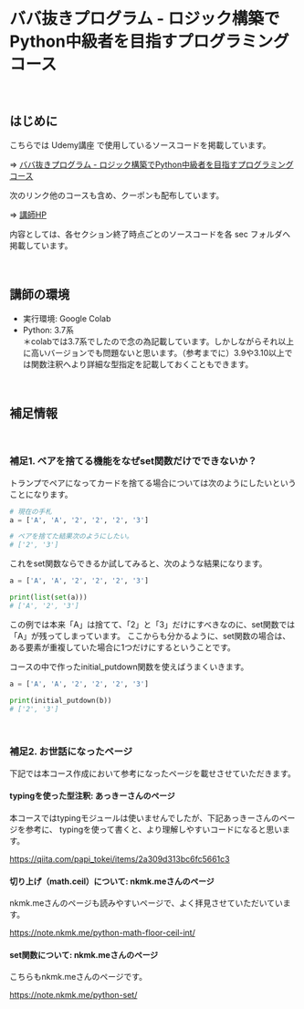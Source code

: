 # ババ抜きプログラム - ロジック構築でPython中級者を目指すプログラミングコース

<br />

## はじめに

こちらでは Udemy講座 で使用しているソースコードを掲載しています。

=> [ババ抜きプログラム - ロジック構築でPython中級者を目指すプログラミングコース](https://www.udemy.com/course/logic_python_babanuki/?referralCode=D4CD90B669B82FA756C1)

次のリンク他のコースも含め、クーポンも配布しています。

=> [講師HP](https://takuma.one)

内容としては、各セクション終了時点ごとのソースコードを各 sec フォルダへ掲載しています。


<br />

## 講師の環境

- 実行環境: Google Colab
- Python: 3.7系  
  ＊colabでは3.7系でしたので念の為記載しています。しかしながらそれ以上に高いバージョンでも問題ないと思います。（参考までに）3.9や3.10以上では関数注釈へより詳細な型指定を記載しておくこともできます。

<br />

## 補足情報

<br />

### 補足1. ペアを捨てる機能をなぜset関数だけでできないか？

トランプでペアになってカードを捨てる場合については次のようにしたいということになります。

```python
# 現在の手札
a = ['A', 'A', '2', '2', '2', '3']

# ペアを捨てた結果次のようにしたい。
# ['2', '3']
```

これをset関数ならできるか試してみると、次のような結果になります。


```python
a = ['A', 'A', '2', '2', '2', '3']

print(list(set(a)))
# ['A', '2', '3']
```

この例では本来「A」は捨てて、「2」と「3」だけにすべきなのに、set関数では「A」が残ってしまっています。
ここからも分かるように、set関数の場合は、ある要素が重複していた場合に1つだけにするということです。


コースの中で作ったinitial_putdown関数を使えばうまくいきます。

```python
a = ['A', 'A', '2', '2', '2', '3']

print(initial_putdown(b))
# ['2', '3']
```
<br />

### 補足2. お世話になったページ

下記では本コース作成において参考になったページを載せさせていただきます。

#### typingを使った型注釈: あっきーさんのページ

本コースではtypingモジュールは使いませんでしたが、下記あっきーさんのページを参考に、
typingを使って書くと、より理解しやすいコードになると思います。

https://qiita.com/papi_tokei/items/2a309d313bc6fc5661c3

#### 切り上げ（math.ceil）について: nkmk.meさんのページ

nkmk.meさんのページも読みやすいページで、よく拝見させていただいています。

https://note.nkmk.me/python-math-floor-ceil-int/

#### set関数について: nkmk.meさんのページ

こちらもnkmk.meさんのページです。

https://note.nkmk.me/python-set/


